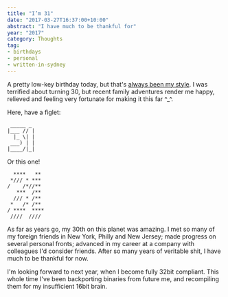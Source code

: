 ```yaml
---
title: "I’m 31"
date: "2017-03-27T16:37:00+10:00"
abstract: "I have much to be thankful for"
year: "2017"
category: Thoughts
tag:
- birthdays
- personal
- written-in-sydney
---
```

A pretty low-key birthday today, but that's [always been my style]. I was terrified about turning 30, but recent family adventures render me happy, relieved and feeling very fortunate for making it this far ^_^.

Here, have a figlet:

     _____ _
    |___ // |
      |_ \| |
     ___) | |
    |____/|_|


Or this one!

      ****   ** 
     */// * *** 
    /    /*//** 
       ***  /** 
      /// * /** 
     *   /* /** 
    / ****  ****
     ////  //// 

As far as years go, my 30th on this planet was amazing. I met so many of my foreign friends in New York, Philly and New Jersey; made progress on several personal fronts; advanced in my career at a company with colleagues I'd consider friends. After so many years of veritable shit, I have much to be thankful for now.

I'm looking forward to next year, when I become fully 32bit compliant. This whole time I've been backporting binaries from future me, and recompiling them for my insufficient 16bit brain.

[always been my style]: https://rubenerd.com/birthday-486/

